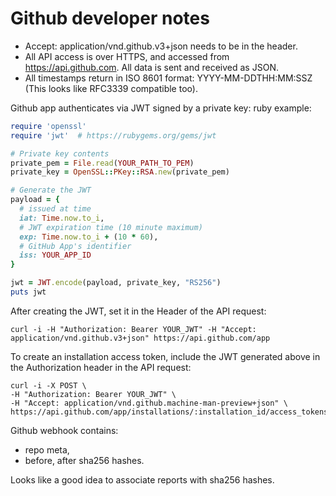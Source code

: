 Github developer notes
======================

- Accept: application/vnd.github.v3+json needs to be in the header.
- All API access is over HTTPS, and accessed from <https://api.github.com>. All data is sent and received as JSON.
- All timestamps return in ISO 8601 format: YYYY-MM-DDTHH:MM:SSZ (This looks like RFC3339 compatible too).

Github app authenticates via JWT signed by a private key:
ruby example:

```ruby
require 'openssl'
require 'jwt'  # https://rubygems.org/gems/jwt

# Private key contents
private_pem = File.read(YOUR_PATH_TO_PEM)
private_key = OpenSSL::PKey::RSA.new(private_pem)

# Generate the JWT
payload = {
  # issued at time
  iat: Time.now.to_i,
  # JWT expiration time (10 minute maximum)
  exp: Time.now.to_i + (10 * 60),
  # GitHub App's identifier
  iss: YOUR_APP_ID
}

jwt = JWT.encode(payload, private_key, "RS256")
puts jwt
```

After creating the JWT, set it in the Header of the API request:

```curl
curl -i -H "Authorization: Bearer YOUR_JWT" -H "Accept: application/vnd.github.v3+json" https://api.github.com/app
```

To create an installation access token, include the JWT generated above in the Authorization header in the API request:

```curl
curl -i -X POST \
-H "Authorization: Bearer YOUR_JWT" \
-H "Accept: application/vnd.github.machine-man-preview+json" \
https://api.github.com/app/installations/:installation_id/access_tokens
```

Github webhook contains:

- repo meta,
- before, after sha256 hashes.

Looks like a good idea to associate reports with sha256 hashes.
